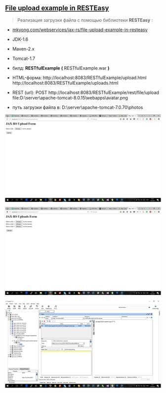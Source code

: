 
[File upload example in RESTEasy](https://www.mkyong.com/webservices/jax-rs/file-upload-example-in-resteasy/)
--------------------------------

> Реализация загрузки файла с помощью библиотеки **RESTEasy** :

- [mkyong.com/webservices/jax-rs/file-upload-example-in-resteasy](https://www.mkyong.com/webservices/jax-rs/file-upload-example-in-resteasy/)
- JDK-1.6
- Maven-2.x
- Tomcat-1.7

- билд: **RESTfulExample** **(** RESTfulExample.war **)**
- HTML-форма: http://localhost:8083/RESTfulExample/upload.html   http://localhost:8083/RESTfulExample/uploads.html
- REST (url): POST   http://localhost:8083/RESTfulExample/rest/file/upload   file:D:\server\apache-tomcat-8.0.15\webapps\avatar.png
- путь загрузки файла в: D:\server\apache-tomcat-7.0.70\photos


![Cf9MHq](Cf9MHq.png)

![a0DUR5](a0DUR5.png)

![voImqc](voImqc.png)

